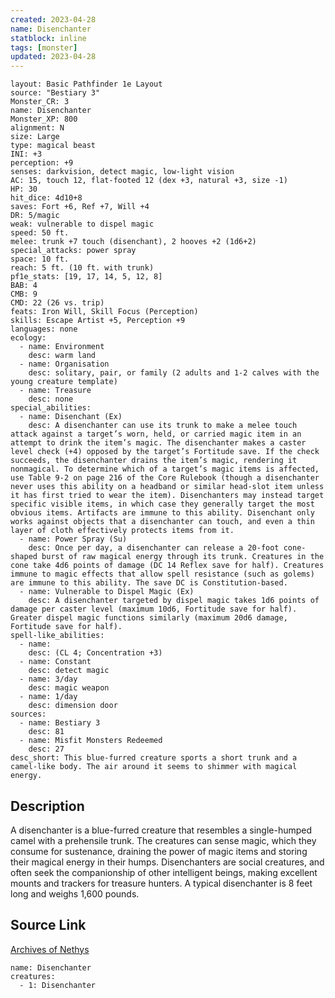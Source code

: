 ```yaml
---
created: 2023-04-28
name: Disenchanter
statblock: inline
tags: [monster]
updated: 2023-04-28
---
```

```statblock
layout: Basic Pathfinder 1e Layout
source: "Bestiary 3"
Monster_CR: 3
name: Disenchanter
Monster_XP: 800
alignment: N
size: Large
type: magical beast
INI: +3
perception: +9
senses: darkvision, detect magic, low-light vision
AC: 15, touch 12, flat-footed 12 (dex +3, natural +3, size -1)
HP: 30
hit_dice: 4d10+8
saves: Fort +6, Ref +7, Will +4
DR: 5/magic
weak: vulnerable to dispel magic
speed: 50 ft.
melee: trunk +7 touch (disenchant), 2 hooves +2 (1d6+2)
special_attacks: power spray
space: 10 ft.
reach: 5 ft. (10 ft. with trunk)
pf1e_stats: [19, 17, 14, 5, 12, 8]
BAB: 4
CMB: 9
CMD: 22 (26 vs. trip)
feats: Iron Will, Skill Focus (Perception)
skills: Escape Artist +5, Perception +9
languages: none
ecology:
  - name: Environment
    desc: warm land
  - name: Organisation
    desc: solitary, pair, or family (2 adults and 1-2 calves with the young creature template)
  - name: Treasure
    desc: none
special_abilities:
  - name: Disenchant (Ex)
    desc: A disenchanter can use its trunk to make a melee touch attack against a target’s worn, held, or carried magic item in an attempt to drink the item’s magic. The disenchanter makes a caster level check (+4) opposed by the target’s Fortitude save. If the check succeeds, the disenchanter drains the item’s magic, rendering it nonmagical. To determine which of a target’s magic items is affected, use Table 9-2 on page 216 of the Core Rulebook (though a disenchanter never uses this ability on a headband or similar head-slot item unless it has first tried to wear the item). Disenchanters may instead target specific visible items, in which case they generally target the most obvious items. Artifacts are immune to this ability. Disenchant only works against objects that a disenchanter can touch, and even a thin layer of cloth effectively protects items from it.
  - name: Power Spray (Su)
    desc: Once per day, a disenchanter can release a 20-foot cone-shaped burst of raw magical energy through its trunk. Creatures in the cone take 4d6 points of damage (DC 14 Reflex save for half). Creatures immune to magic effects that allow spell resistance (such as golems) are immune to this ability. The save DC is Constitution-based.
  - name: Vulnerable to Dispel Magic (Ex)
    desc: A disenchanter targeted by dispel magic takes 1d6 points of damage per caster level (maximum 10d6, Fortitude save for half). Greater dispel magic functions similarly (maximum 20d6 damage, Fortitude save for half).
spell-like_abilities:
  - name:
    desc: (CL 4; Concentration +3)
  - name: Constant
    desc: detect magic
  - name: 3/day
    desc: magic weapon
  - name: 1/day
    desc: dimension door
sources:
  - name: Bestiary 3
    desc: 81
  - name: Misfit Monsters Redeemed
    desc: 27
desc_short: This blue-furred creature sports a short trunk and a camel-like body. The air around it seems to shimmer with magical energy.
```
## Description
A disenchanter is a blue-furred creature that resembles a single-humped camel with a prehensile trunk. The creatures can sense magic, which they consume for sustenance, draining the power of magic items and storing their magical energy in their humps. Disenchanters are social creatures, and often seek the companionship of other intelligent beings, making excellent mounts and trackers for treasure hunters. A typical disenchanter is 8 feet long and weighs 1,600 pounds.
## Source Link
[Archives of Nethys](https://aonprd.com/MonsterDisplay.aspx?ItemName=Disenchanter)
```encounter-table
name: Disenchanter
creatures:
  - 1: Disenchanter
```
